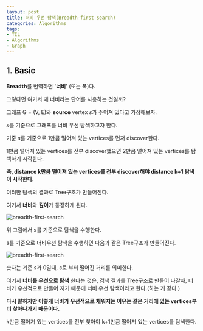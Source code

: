 ```yaml
---
layout: post 
title: 너비 우선 탐색(Breadth-first search)
categories: Algorithms
tags: 
- TIL
- Algorithms
- Graph
---
```


## 1. Basic

**Breadth**를 번역하면 '**너비**' (또는 폭)다.

그렇다면 여기서 왜 너비라는 단어를 사용하는 것일까?

그래프 G = (V, E)와 **source** vertex *s*가 주어져 있다고 가정해보자.

*s*를 기준으로 그래프를 너비 우선 탐색하고자 한다.

기준 *s*를 기준으로 1만큼 떨어져 있는 vertices를 먼저 discover한다.

1만큼 떨어져 있는 vertices를 전부 discover했으면 2만큼 떨어져 있는 vertices를 탐색하기 시작한다.

**즉, distance k만큼 떨어져 있는 vertices를 전부 discover해야 distance k+1 탐색이 시작한다.**

이러한 탐색의 결과로 Tree구조가 만들어진다.

여기서 **너비**와 **깊이**가 등장하게 된다.

![breadth-first-search](../../../../assets/images/bead-first.jpg)

위 그림에서 s를 기준으로 탐색을 수행한다.

s를 기준으로 너비우선 탐색을 수행하면 다음과 같은 Tree구조가 만들어진다.

![breadth-first-search](../../../../assets/images/tree.jpg)

숫자는 기준 *s*가 0일때, *s*로 부터 떨어진 거리를 의미한다.

여기서 **너비를 우선으로 탐색** 한다는 것은, 검색 결과를 Tree구조로 만들어 나갈때, 너비가 우선적으로 만들어 지기 때문에 너비 우선 탐색이라고 한다.(하는 거 같다.)

**다시 말하지만 이렇게 너비가 우선적으로 채워지는 이유는 같은 거리에 있는 vertices부터 찾아나가기 때문이다.**

k만큼 떨어져 있는 vertices를 전부 찾아야 k+1만큼 떨어져 있는 vertices를 탐색한다.

